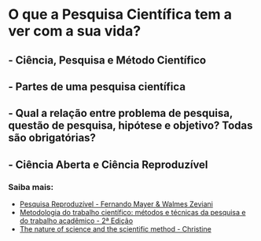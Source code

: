 # O que a Pesquisa Científica tem a ver com a sua vida?

## - Ciência, Pesquisa e Método Científico
## - Partes de uma pesquisa científica
## - Qual a relação entre problema de pesquisa, questão de pesquisa, hipótese e objetivo? Todas são obrigatórias?
## - Ciência Aberta e Ciência Reproduzível

### Saiba mais:
- [Pesquisa Reproduzível - Fernando Mayer & Walmes Zeviani](http://cursos.leg.ufpr.br/prr/capPesqRep.html#replica%C3%A7%C3%A3o_e_reprodu%C3%A7%C3%A3o_na_ci%C3%AAncia)
- [Metodologia do trabalho científico: métodos e técnicas da pesquisa e do trabalho acadêmico - 2ª Edição](http://www.feevale.br/Comum/midias/8807f05a-14d0-4d5b-b1ad-1538f3aef538/E-book%20Metodologia%20do%20Trabalho%20Cientifico.pdf)
- [The nature of science and the scientific method - Christine ](https://www.geosociety.org/documents/gsa/geoteachers/NatureScience.pdf)
